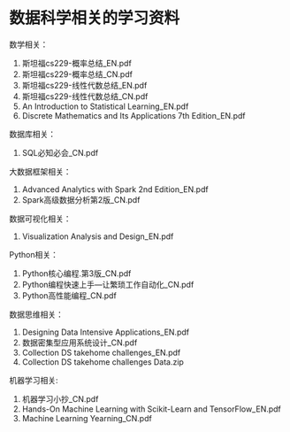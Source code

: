 # 数据科学相关的学习资料


数学相关：
  1. 斯坦福cs229-概率总结_EN.pdf
  2. 斯坦福cs229-概率总结_CN.pdf
  3. 斯坦福cs229-线性代数总结_EN.pdf
  4. 斯坦福cs229-线性代数总结_CN.pdf
  5. An Introduction to Statistical Learning_EN.pdf
  6. Discrete Mathematics and Its Applications 7th Edition_EN.pdf

数据库相关：
  1. SQL必知必会_CN.pdf

大数据框架相关：
  1. Advanced Analytics with Spark 2nd Edition_EN.pdf
  2. Spark高级数据分析第2版_CN.pdf

数据可视化相关：
  1. Visualization Analysis and Design_EN.pdf

Python相关：
  1. Python核心编程.第3版_CN.pdf
  2. Python编程快速上手—让繁琐工作自动化_CN.pdf
  3. Python高性能编程_CN.pdf

数据思维相关：
  1. Designing Data Intensive Applications_EN.pdf
  2. 数据密集型应用系统设计_CN.pdf
  3. Collection DS takehome challenges_EN.pdf
  4. Collection DS takehome challenges Data.zip

机器学习相关:
  1. 机器学习小抄_CN.pdf
  2. Hands-On Machine Learning with Scikit-Learn and TensorFlow_EN.pdf
  3. Machine Learning Yearning_CN.pdf
